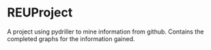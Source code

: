 # REUProject
A project using pydriller to mine information from github.
Contains the completed graphs for the information gained.
